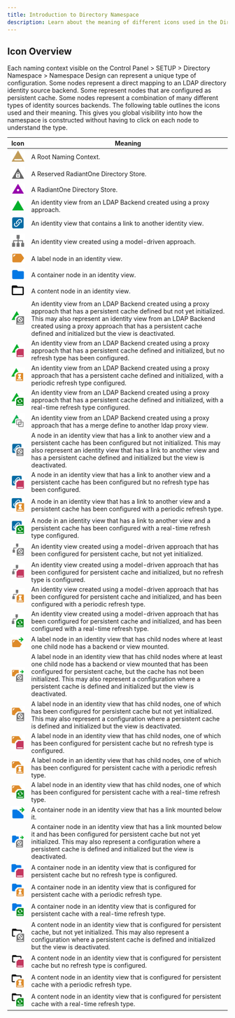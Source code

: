 ```yaml
---
title: Introduction to Directory Namespace
description: Learn about the meaning of different icons used in the Directory Namespace. 
---
```


## Icon Overview

Each naming context visible on the Control Panel > SETUP > Directory Namespace > Namespace Design can represent a unique type of configuration. Some nodes represent a direct mapping to an LDAP directory identity source backend. Some represent nodes that are configured as persistent cache. Some nodes represent a combination of many different types of identity sources backends. The following table outlines the icons used and their meaning. This gives you global visibility into how the namespace is constructed without having to click on each node to understand the type.

Icon	| Meaning
-|-
![Plus symbol](../Media/root-naming-context.jpg)	| A Root Naming Context.
![Plus symbol](../Media/reserved-r1-directory.jpg)	| A Reserved RadiantOne Directory Store.
![Plus symbol](../Media/r1-directory-store.jpg)	| A RadiantOne Directory Store.
![Plus symbol](../Media/ldap-backend-proxy.jpg)	| An identity view from an LDAP Backend created using a proxy approach.
![Plus symbol](../Media/link.jpg)	| An identity view that contains a link to another identity view.
![Plus symbol](../Media/virtual-tree.jpg) | An identity view created using a model-driven approach.
![Plus symbol](../Media/label.jpg) | A label node in an identity view.
![Plus symbol](../Media/container.jpg) | A container node in an identity view.
![Plus symbol](../Media/content.jpg) | A content node in an identity view.
![Plus symbol](../Media/ldap-backend-proxy-cache-no-init.jpg) | An identity view from an LDAP Backend created using a proxy approach that has a persistent cache defined but not yet initialized. This may also represent an identity view from an LDAP Backend created using a proxy approach that has a persistent cache defined and initialized but the view is deactivated.
![Plus symbol](../Media/ldap-backend-proxy-cache-no-refresh.jpg) | An identity view from an LDAP Backend created using a proxy approach that has a persistent cache defined and initialized, but no refresh type has been configured.
![Plus symbol](../Media/ldap-backend-proxy-cache-periodic-refresh.jpg) | An identity view from an LDAP Backend created using a proxy approach that has a persistent cache defined and initialized, with a periodic refresh type configured.
![Plus symbol](../Media/ldap-backend-proxy-cache-realtime-refresh.jpg) | An identity view from an LDAP Backend created using a proxy approach that has a persistent cache defined and initialized, with a real-time refresh type configured.
![Plus symbol](../Media/ldap-backend-merged.jpg) | An identity view from an LDAP Backend created using a proxy approach that has a merge define to another ldap proxy view.
![Plus symbol](../Media/link-no-cache-init.jpg) | A node in an identity view that has a link to another view and a persistent cache has been configured but not initialized. This may also represent an identity view that has a link to another view and has a persistent cache defined and initialized but the view is deactivated.
![Plus symbol](../Media/link-no-cache-refresh.jpg) | A node in an identity view that has a link to another view and a persistent cache has been configured but no refresh type has been configured.
![Plus symbol](../Media/link-cache-periodic-refresh.jpg) | A node in an identity view that has a link to another view and a persistent cache has been configured with a periodic refresh type.
![Plus symbol](../Media/link-cache-realtime-refresh.jpg) | A node in an identity view that has a link to another view and a persistent cache has been configured with a real-time refresh type configured.
![Plus symbol](../Media/virtual-tree-no-cache-init.jpg) | An identity view created using a model-driven approach that has been configured for persistent cache, but not yet initialized.
![Plus symbol](../Media/virtual-tree-no-cache-refresh.jpg) | An identity view created using a model-driven approach that has been configured for persistent cache and initialized, but no refresh type is configured.
![Plus symbol](../Media/virtual-tree-cache-periodic-refresh.jpg) | An identity view created using a model-driven approach that has been configured for persistent cache and initialized, and has been configured with a periodic refresh type.
![Plus symbol](../Media/virtual-tree-cache-realtime-refresh.jpg) | An identity view created using a model-driven approach that has been configured for persistent cache and initialized, and has been configured with a real-time refresh type.
![Plus symbol](../Media/label-with-link.jpg) | A label node in an identity view that has child nodes where at least one child node has a backend or view mounted.
![Plus symbol](../Media/label-with-link-no-cache-init.jpg) | A label node in an identity view that has child nodes where at least one child node has a backend or view mounted that has been configured for persistent cache, but the cache has not been initialized. This may also represent a configuration where a persistent cache is defined and initialized but the view is deactivated.
![Plus symbol](../Media/label-no-cache-init.jpg) | A label node in an identity view that has child nodes, one of which has been configured for persistent cache but not yet initialized. This may also represent a configuration where a persistent cache is defined and initialized but the view is deactivated.
![Plus symbol](../Media/label-cache-no-refresh.jpg) | A label node in an identity view that has child nodes, one of which has been configured for persistent cache but no refresh type is configured.
![Plus symbol](../Media/label-cache-periodic-refresh.jpg) | A label node in an identity view that has child nodes, one of which has been configured for persistent cache with a periodic refresh type.
![Plus symbol](../Media/label-cache-realtime-refresh.jpg) | A label node in an identity view that has child nodes, one of which has been configured for persistent cache with a real-time refresh type.
![Plus symbol](../Media/container-link.jpg) | A container node in an identity view that has a link mounted below it.
![Plus symbol](../Media/container-link-no-cache-init.jpg) | A container node in an identity view that has a link mounted below it and has been configured for persistent cache but not yet initialized. This may also represent a configuration where a persistent cache is defined and initialized but the view is deactivated.
![Plus symbol](../Media/container-cache-no-refresh.jpg) | A container node in an identity view that is configured for persistent cache but no refresh type is configured.
![Plus symbol](../Media/container-cache-periodic-refresh.jpg) | A container node in an identity view that is configured for persistent cache with a periodic refresh type.
![Plus symbol](../Media/container-cache-realtime-refresh.jpg) | A container node in an identity view that is configured for persistent cache with a real-time refresh type.
![Plus symbol](../Media/content-no-cache-init.jpg) | A content node in an identity view that is configured for persistent cache, but not yet initialized. This may also represent a configuration where a persistent cache is defined and initialized but the view is deactivated.
![Plus symbol](../Media/content-no-cache-refresh.jpg) | A content node in an identity view that is configured for persistent cache but no refresh type is configured.
![Plus symbol](../Media/content-cache-periodic-refresh.jpg) | A content node in an identity view that is configured for persistent cache with a periodic refresh type.
![Plus symbol](../Media/content-cache-realtime-refresh.jpg) | A content node in an identity view that is configured for persistent cache with a real-time refresh type.
